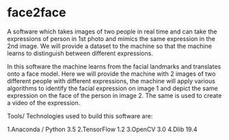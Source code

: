 # face2face
A software which takes images of two people in real time and can take the expressions of person in 1st photo and mimics the same expression in the 2nd image.
We will provide a dataset to the machine so that the machine learns to distinguish between different expressions. 

In this software the machine learns from the facial landmarks and translates onto a face model. 
Here we will provide the machine with 2 images of two different people with different expressions, the machine will apply various 
algorithms to identify the facial expression on image 1 and depict the same expression on the face of the person in image 2. 
The same is used to create a video of the expression.

Tools/ Technologies used to build this software are:

1.Anaconda / Python 3.5
2.TensorFlow 1.2
3.OpenCV 3.0
4.Dlib 19.4


